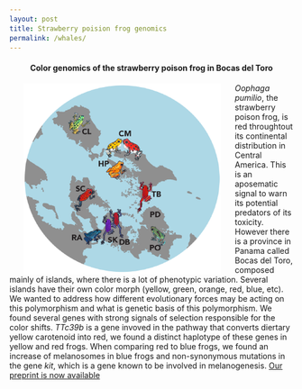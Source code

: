```yaml
---
layout: post
title: Strawberry poision frog genomics
permalink: /whales/
---
```


<h4 style="text-align: center;">
  Color genomics of the strawberry poison frog in Bocas del Toro
</h4>

<img src="/figures/pumilioCircle.png" alt="Solarte Oophaga pumilio" style="float:left;padding-left:25px;padding-right:25px;width:350px">


*Oophaga pumilio*, the strawberry poison frog, is red throughtout its continental distribution in Central America. This is an aposematic signal to warn its potential predators of its toxicity. However there is a province in Panama called Bocas del Toro, composed mainly of islands, where there is a lot of phenotypic variation. Several islands have their own color morph (yellow, green, orange, red, blue, etc). We wanted to address how different evolutionary forces may be acting on this polymorphism and what is genetic basis of this polymorphism. We found several genes with strong signals of selection responsible for the color shifts. *TTc39b* is a gene invoved in the pathway that converts diertary yellow carotenoid into red, we found a distinct haplotype of these genes in yellow and red frogs. When comparing red to blue frogs, we found an increase of melanosomes in blue frogs and non-synonymous mutations in the gene *kit*, which is a gene known to be involved in melanogenesis. [Our preprint is now available](https://www.biorxiv.org/content/10.1101/2024.08.02.606438v1.abstract) <br><br>

